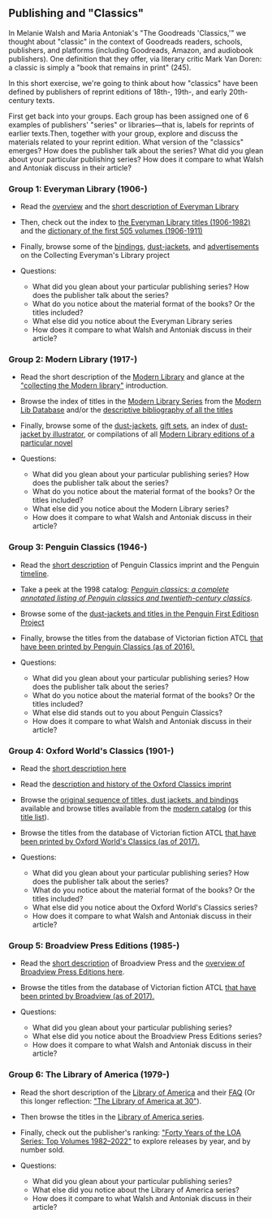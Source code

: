 ## Publishing and "Classics"

In Melanie Walsh and Maria Antoniak's "The Goodreads 'Classics,'" we thought about "classic" in the context of Goodreads readers, schools, publishers, and platforms (including Goodreads, Amazon, and audiobook publishers).  One definition that they offer, via literary critic Mark Van Doren: a classic is simply a "book that remains in print" (245).

In this short exercise, we're going to think about how "classics" have been defined by publishers of reprint editions of 18th-, 19th-, and early 20th-century texts.

First get back into your groups. Each group has been assigned one of 6 examples of publishers' "series" or libraries––that is, labels for reprints of earlier texts.Then, together with your group, explore and discuss the materials related to your reprint edition. What version of the "classics" emerges? How does the publisher talk about the series? What did you glean about your particular publishing series? How does it compare to what Walsh and Antoniak discuss in their article?

### Group 1: Everyman Library (1906-)

+ Read the [overview](https://knopfdoubleday.com/imprint/everymans-library/) and the [short description of Everyman Library](http://www.everymanslibrarycollecting.com/site_index.html)
+ Then, check out the index to [the Everyman Library titles (1906-1982)](http://scribblemonger.com/elcollect/elCatalog.pl) and the [dictionary of the first 505 volumes (1906-1911)](https://archive.org/details/dictionarycatalo00cooprich/page/n9/mode/2up)
+ Finally, browse some of the [bindings](http://www.everymanslibrarycollecting.com/flatback.html), [dust-jackets](http://www.everymanslibrarycollecting.com/jackets.html), and [advertisements](http://www.everymanslibrarycollecting.com/adverts.html) on the Collecting Everyman's Library project

+ Questions:
    + What did you glean about your particular publishing series? How does the publisher talk about the series? 
    + What do you notice about the material format of the books? Or the titles included?
    + What else did you notice about the Everyman Library series
    + How does it compare to what Walsh and Antoniak discuss in their article?

### Group 2: Modern Library (1917-)

+ Read the short description of the [Modern Library](https://modernlib.com/FAQpages/generalFAQ/faqMlBasics.html) and glance at the  ["collecting the Modern library"](http://www.modernlib.com/General/gettingStarted.html) introduction.
+ Browse the index of titles in the [Modern Library Series](http://www.modernlib.com/MLFinder.pl?Select=2&TNum=*) from the [Modern Lib Database](http://www.modernlib.com/Identifiers/djAuthors.html) and/or the [descriptive bibliography of all the titles](https://rarebook.cdn.bibliopolis.com/images/upload/ml-text.pdf?auto=webp)
+ Finally, browse some of the [dust-jackets](http://www.modernlib.com/Identifiers/30sPictorials/pict301.html), [gift sets](http://www.modernlib.com/Rarities/giftSets.html),  an index of [dust-jacket by illustrator](http://www.modernlib.com/Identifiers/artists/djDesigners.html), or compilations of all [Modern Library editions of a particular novel](http://www.modernlib.com/Identifiers/titleIndexCats.html#Anchor-Novels-6296)

+ Questions:
     + What did you glean about your particular publishing series? How does the publisher talk about the series? 
    + What do you notice about the material format of the books? Or the titles included?
    + What else did you notice about the Modern Library series?
    + How does it compare to what Walsh and Antoniak discuss in their article?

### Group 3: Penguin Classics (1946-)

+ Read the [short description](https://www.penguin.com/penguin-classics-overview/) of Penguin Classics imprint and the Penguin [timeline](https://www.penguin.com/our-story-timeline/). 
+ Take a peek at the 1998 catalog: [*Penguin classics: a complete annotated listing of Penguin classics and twentieth-century classics*](https://archive.org/details/penguinclassicsl00peng/page/n3/mode/2up).
+ Browse some of the [dust-jackets and titles in the Penguin First Editiosn Project](http://www.penguinfirsteditions.com/index.php?cat=mainL001-099)
+ Finally, browse the titles from the database of Victorian fiction ATCL [that have been printed by Penguin Classics (as of 2016).](https://www.victorianresearch.org/atcl/show_genre.php?gid=77)

+ Questions:
    + What did you glean about your particular publishing series? How does the publisher talk about the series? 
    + What do you notice about the material format of the books? Or the titles included?
    + What else did stands out to you about Penguin Classics?
    + How does it compare to what Walsh and Antoniak discuss in their article?

### Group 4: Oxford World's Classics (1901-)
+ Read the [short description here](https://seriesofseries.com/worlds-classics/)
+ Read the [description and history of the Oxford Classics imprint](https://academic.oup.com/book/8235/chapter/153838051#301849038)
+ Browse  the [original sequence of titles, dust jackets, and bindings](https://seriesofseries.com/worlds-classics/) available and browse titles available from the [modern catalog](https://global.oup.com/ukhe/disciplines/literature/oxford-worlds-classics/?cc=us&lang=en&) (or this [title list](https://oxfordworldsclassics.com/page/1175)).
+ Browse the titles from the database of Victorian fiction ATCL [that have been printed by Oxford World's Classics (as of 2017).](https://www.victorianresearch.org/atcl/show_genre.php?gid=79)


+ Questions:
    + What did you glean about your particular publishing series? How does the publisher talk about the series? 
    + What do you notice about the material format of the books? Or the titles included?
    + What else did you notice about the Oxford World's Classics series?
    + How does it compare to what Walsh and Antoniak discuss in their article?

### Group 5: Broadview Press Editions (1985-)

+ Read the [short description](https://broadviewpress.com/contact-us/about-us/) of Broadview Press and the [overview of Broadview Press Editions here](https://broadviewpress.com/beb/).
+ Browse the titles from the database of Victorian fiction ATCL [that have been printed by Broadview (as of 2017).](https://www.victorianresearch.org/atcl/show_genre.php?gid=78)

+ Questions:
    + What did you glean about your particular publishing series? 
    + What else did you notice about the Broadview Press Editions series?
    + How does it compare to what Walsh and Antoniak discuss in their article?

### Group 6: The Library of America (1979-)

+ Read the short description of the [Library of America](https://www.loa.org/about/) and their [FAQ](https://www.loa.org/about/loa-faq) (Or this longer reflection: ["The Library of America at 30"](https://muse.jhu.edu/article/490605)).
+ Then browse the titles in the [Library of America series](https://www.loa.org/books/loa_collection/).
+ Finally, check out the publisher's ranking: ["Forty Years of the LOA Series: Top Volumes 1982–2022"](https://www.loa.org/news-and-views/2045-forty-years-of-the-loa-series-top-volumes-1982-2022/) to explore releases by year, and by number sold.

+ Questions:
    + What did you glean about your particular publishing series? 
    + What else did you notice about the Library of America series?
    + How does it compare to what Walsh and Antoniak discuss in their article?
